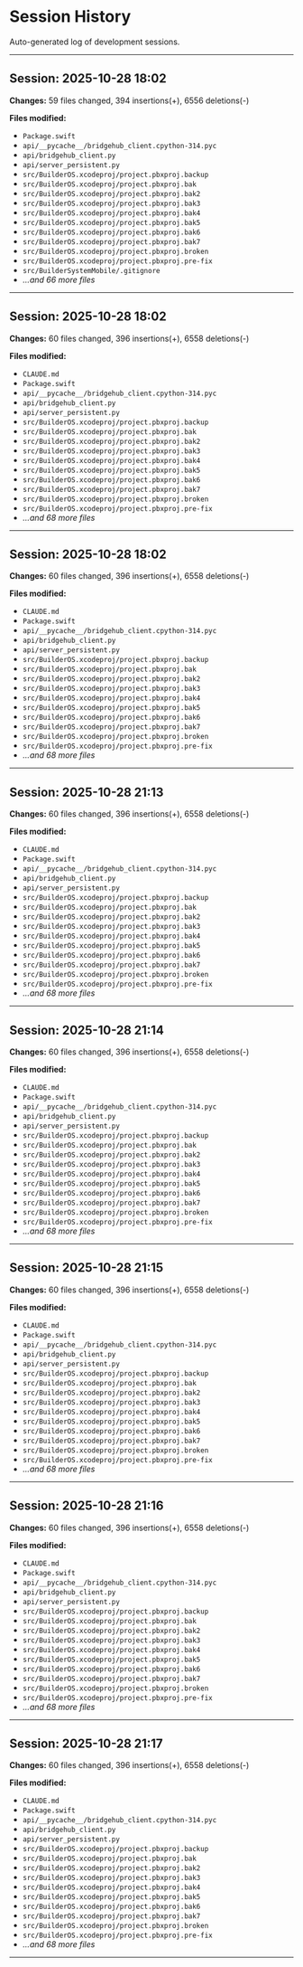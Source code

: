 # Session History

Auto-generated log of development sessions.

---

## Session: 2025-10-28 18:02

**Changes:**  59 files changed, 394 insertions(+), 6556 deletions(-)

**Files modified:**
- `Package.swift`
- `api/__pycache__/bridgehub_client.cpython-314.pyc`
- `api/bridgehub_client.py`
- `api/server_persistent.py`
- `src/BuilderOS.xcodeproj/project.pbxproj.backup`
- `src/BuilderOS.xcodeproj/project.pbxproj.bak`
- `src/BuilderOS.xcodeproj/project.pbxproj.bak2`
- `src/BuilderOS.xcodeproj/project.pbxproj.bak3`
- `src/BuilderOS.xcodeproj/project.pbxproj.bak4`
- `src/BuilderOS.xcodeproj/project.pbxproj.bak5`
- `src/BuilderOS.xcodeproj/project.pbxproj.bak6`
- `src/BuilderOS.xcodeproj/project.pbxproj.bak7`
- `src/BuilderOS.xcodeproj/project.pbxproj.broken`
- `src/BuilderOS.xcodeproj/project.pbxproj.pre-fix`
- `src/BuilderSystemMobile/.gitignore`
- *...and 66 more files*

---

## Session: 2025-10-28 18:02

**Changes:**  60 files changed, 396 insertions(+), 6558 deletions(-)

**Files modified:**
- `CLAUDE.md`
- `Package.swift`
- `api/__pycache__/bridgehub_client.cpython-314.pyc`
- `api/bridgehub_client.py`
- `api/server_persistent.py`
- `src/BuilderOS.xcodeproj/project.pbxproj.backup`
- `src/BuilderOS.xcodeproj/project.pbxproj.bak`
- `src/BuilderOS.xcodeproj/project.pbxproj.bak2`
- `src/BuilderOS.xcodeproj/project.pbxproj.bak3`
- `src/BuilderOS.xcodeproj/project.pbxproj.bak4`
- `src/BuilderOS.xcodeproj/project.pbxproj.bak5`
- `src/BuilderOS.xcodeproj/project.pbxproj.bak6`
- `src/BuilderOS.xcodeproj/project.pbxproj.bak7`
- `src/BuilderOS.xcodeproj/project.pbxproj.broken`
- `src/BuilderOS.xcodeproj/project.pbxproj.pre-fix`
- *...and 68 more files*

---

## Session: 2025-10-28 18:02

**Changes:**  60 files changed, 396 insertions(+), 6558 deletions(-)

**Files modified:**
- `CLAUDE.md`
- `Package.swift`
- `api/__pycache__/bridgehub_client.cpython-314.pyc`
- `api/bridgehub_client.py`
- `api/server_persistent.py`
- `src/BuilderOS.xcodeproj/project.pbxproj.backup`
- `src/BuilderOS.xcodeproj/project.pbxproj.bak`
- `src/BuilderOS.xcodeproj/project.pbxproj.bak2`
- `src/BuilderOS.xcodeproj/project.pbxproj.bak3`
- `src/BuilderOS.xcodeproj/project.pbxproj.bak4`
- `src/BuilderOS.xcodeproj/project.pbxproj.bak5`
- `src/BuilderOS.xcodeproj/project.pbxproj.bak6`
- `src/BuilderOS.xcodeproj/project.pbxproj.bak7`
- `src/BuilderOS.xcodeproj/project.pbxproj.broken`
- `src/BuilderOS.xcodeproj/project.pbxproj.pre-fix`
- *...and 68 more files*

---

## Session: 2025-10-28 21:13

**Changes:**  60 files changed, 396 insertions(+), 6558 deletions(-)

**Files modified:**
- `CLAUDE.md`
- `Package.swift`
- `api/__pycache__/bridgehub_client.cpython-314.pyc`
- `api/bridgehub_client.py`
- `api/server_persistent.py`
- `src/BuilderOS.xcodeproj/project.pbxproj.backup`
- `src/BuilderOS.xcodeproj/project.pbxproj.bak`
- `src/BuilderOS.xcodeproj/project.pbxproj.bak2`
- `src/BuilderOS.xcodeproj/project.pbxproj.bak3`
- `src/BuilderOS.xcodeproj/project.pbxproj.bak4`
- `src/BuilderOS.xcodeproj/project.pbxproj.bak5`
- `src/BuilderOS.xcodeproj/project.pbxproj.bak6`
- `src/BuilderOS.xcodeproj/project.pbxproj.bak7`
- `src/BuilderOS.xcodeproj/project.pbxproj.broken`
- `src/BuilderOS.xcodeproj/project.pbxproj.pre-fix`
- *...and 68 more files*

---

## Session: 2025-10-28 21:14

**Changes:**  60 files changed, 396 insertions(+), 6558 deletions(-)

**Files modified:**
- `CLAUDE.md`
- `Package.swift`
- `api/__pycache__/bridgehub_client.cpython-314.pyc`
- `api/bridgehub_client.py`
- `api/server_persistent.py`
- `src/BuilderOS.xcodeproj/project.pbxproj.backup`
- `src/BuilderOS.xcodeproj/project.pbxproj.bak`
- `src/BuilderOS.xcodeproj/project.pbxproj.bak2`
- `src/BuilderOS.xcodeproj/project.pbxproj.bak3`
- `src/BuilderOS.xcodeproj/project.pbxproj.bak4`
- `src/BuilderOS.xcodeproj/project.pbxproj.bak5`
- `src/BuilderOS.xcodeproj/project.pbxproj.bak6`
- `src/BuilderOS.xcodeproj/project.pbxproj.bak7`
- `src/BuilderOS.xcodeproj/project.pbxproj.broken`
- `src/BuilderOS.xcodeproj/project.pbxproj.pre-fix`
- *...and 68 more files*

---

## Session: 2025-10-28 21:15

**Changes:**  60 files changed, 396 insertions(+), 6558 deletions(-)

**Files modified:**
- `CLAUDE.md`
- `Package.swift`
- `api/__pycache__/bridgehub_client.cpython-314.pyc`
- `api/bridgehub_client.py`
- `api/server_persistent.py`
- `src/BuilderOS.xcodeproj/project.pbxproj.backup`
- `src/BuilderOS.xcodeproj/project.pbxproj.bak`
- `src/BuilderOS.xcodeproj/project.pbxproj.bak2`
- `src/BuilderOS.xcodeproj/project.pbxproj.bak3`
- `src/BuilderOS.xcodeproj/project.pbxproj.bak4`
- `src/BuilderOS.xcodeproj/project.pbxproj.bak5`
- `src/BuilderOS.xcodeproj/project.pbxproj.bak6`
- `src/BuilderOS.xcodeproj/project.pbxproj.bak7`
- `src/BuilderOS.xcodeproj/project.pbxproj.broken`
- `src/BuilderOS.xcodeproj/project.pbxproj.pre-fix`
- *...and 68 more files*

---

## Session: 2025-10-28 21:16

**Changes:**  60 files changed, 396 insertions(+), 6558 deletions(-)

**Files modified:**
- `CLAUDE.md`
- `Package.swift`
- `api/__pycache__/bridgehub_client.cpython-314.pyc`
- `api/bridgehub_client.py`
- `api/server_persistent.py`
- `src/BuilderOS.xcodeproj/project.pbxproj.backup`
- `src/BuilderOS.xcodeproj/project.pbxproj.bak`
- `src/BuilderOS.xcodeproj/project.pbxproj.bak2`
- `src/BuilderOS.xcodeproj/project.pbxproj.bak3`
- `src/BuilderOS.xcodeproj/project.pbxproj.bak4`
- `src/BuilderOS.xcodeproj/project.pbxproj.bak5`
- `src/BuilderOS.xcodeproj/project.pbxproj.bak6`
- `src/BuilderOS.xcodeproj/project.pbxproj.bak7`
- `src/BuilderOS.xcodeproj/project.pbxproj.broken`
- `src/BuilderOS.xcodeproj/project.pbxproj.pre-fix`
- *...and 68 more files*

---

## Session: 2025-10-28 21:17

**Changes:**  60 files changed, 396 insertions(+), 6558 deletions(-)

**Files modified:**
- `CLAUDE.md`
- `Package.swift`
- `api/__pycache__/bridgehub_client.cpython-314.pyc`
- `api/bridgehub_client.py`
- `api/server_persistent.py`
- `src/BuilderOS.xcodeproj/project.pbxproj.backup`
- `src/BuilderOS.xcodeproj/project.pbxproj.bak`
- `src/BuilderOS.xcodeproj/project.pbxproj.bak2`
- `src/BuilderOS.xcodeproj/project.pbxproj.bak3`
- `src/BuilderOS.xcodeproj/project.pbxproj.bak4`
- `src/BuilderOS.xcodeproj/project.pbxproj.bak5`
- `src/BuilderOS.xcodeproj/project.pbxproj.bak6`
- `src/BuilderOS.xcodeproj/project.pbxproj.bak7`
- `src/BuilderOS.xcodeproj/project.pbxproj.broken`
- `src/BuilderOS.xcodeproj/project.pbxproj.pre-fix`
- *...and 68 more files*

---

